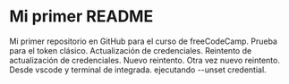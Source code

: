 # Mi primer README
Mi primer repositorio en GitHub para el curso de freeCodeCamp.
Prueba para el token clásico.
Actualización de credenciales.
Reintento de actualización de credenciales.
Nuevo reintento.
Otra vez nuevo reintento.
Desde vscode y terminal de integrada.
ejecutando --unset credential.